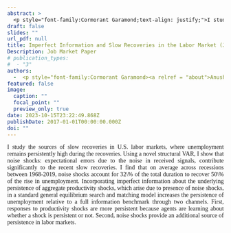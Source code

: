 ```yaml
---
abstract: >
  <p style="font-family:Cormorant Garamond;text-align: justify;">I study the sources of slow recoveries in U.S. labor markets, where unemployment remains persistently high during the recoveries. Using a novel structural VAR, I show that noise shocks: expectational errors due to the noise in received signals, contribute significantly to the recent slow recoveries. I find that on average across recessions between 1968-2019, noise shocks account for 32% of the total duration to recover 50% of the rise in unemployment. Incorporating imperfect information about the underlying persistence of aggregate productivity shocks, which arise due to presence of noise shocks, in a standard general equilibrium search and matching model increases the persistence of unemployment relative to a full information benchmark through two channels. First, responses to productivity shocks are more persistent because agents are learning about whether a shock is persistent or not. Second, noise shocks provide an additional source of persistence in labor markets. </p>
draft: false
slides: ""
url_pdf: null
title: Imperfect Information and Slow Recoveries in the Labor Market (Job Market Paper)
Description: Job Market Paper
# publication_types:
#  - "3"
authors:
  -  <p style="font-family:Cormorant Garamond><a relref = "about">Anushka Mitra</a></p>
featured: false
image:
  caption: ""
  focal_point: ""
  preview_only: true
date: 2023-10-15T23:22:49.868Z
publishDate: 2017-01-01T00:00:00.000Z
doi: ""
---
```

 <p style="font-family:Cormorant Garamond;text-align: justify;"> I study the sources of slow recoveries in U.S. labor markets, where unemployment remains persistently high during the recoveries. Using a novel structural VAR, I show that noise shocks: expectational errors due to the noise in received signals, contribute significantly to the recent slow recoveries. I find that on average across recessions between 1968-2019, noise shocks account for 32\% of the total duration to recover 50\% of the rise in unemployment. Incorporating imperfect information about the underlying persistence of aggregate productivity shocks, which arise due to presence of noise shocks, in a standard general equilibrium search and matching model increases the persistence of unemployment relative to a full information benchmark through two channels. First, responses to productivity shocks are more persistent because agents are learning about whether a shock is persistent or not. Second, noise shocks provide an additional source of persistence in labor markets. </p>
